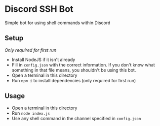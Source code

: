 # Discord SSH Bot
Simple bot for using shell commands within Discord

## Setup
_Only required for first run_
- Install NodeJS if it isn't already
- Fill in `config.json` with the correct information. If you don't know what something in that file means, you shouldn't be using this bot.
- Open a terminal in this directory
- Run `npm i` to install dependencies (only required for first run)

## Usage
- Open a terminal in this directory
- Run `node index.js`
- Use any shell command in the channel specified in `config.json`
